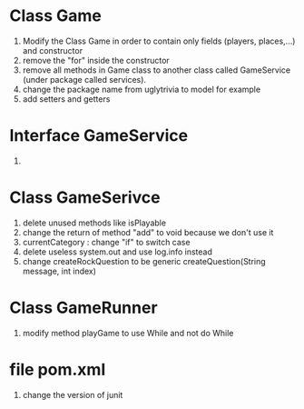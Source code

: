 # Class Game
1. Modify the Class Game in order to contain only fields (players, places,...)  and constructor
2. remove the "for" inside the constructor
3. remove all methods in Game class to another class called GameService (under package called services). 
4. change the package name from uglytrivia to model for example
5. add setters and getters

# Interface GameService
1. 
# Class GameSerivce
1. delete unused methods like isPlayable
2. change the return of method "add" to void because we don't use it
3. currentCategory : change "if" to switch case
4. delete useless system.out and use log.info instead 
5. change createRockQuestion to be generic createQuestion(String message, int index)

# Class GameRunner
1. modify method playGame to use While and not do While

# file pom.xml
1. change the version of junit